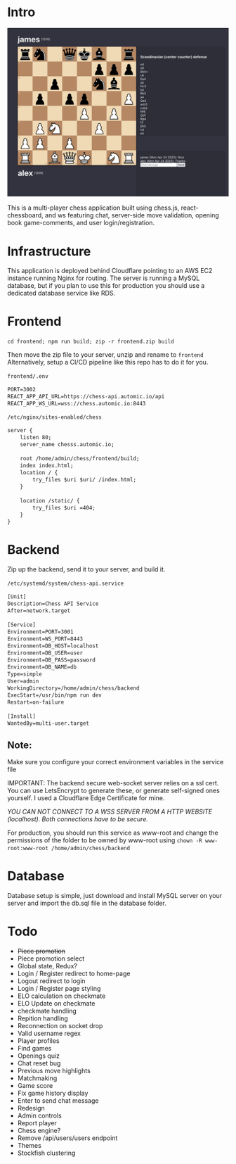 # Intro
![image description](screenshot.png)

This is a multi-player chess application built using chess.js, react-chessboard, and ws featuring chat, server-side move validation, opening book game-comments, and user login/registration.

# Infrastructure

This application is deployed behind Cloudflare pointing to an AWS EC2 instance running Nginx for routing. The server is running a MySQL database, but if you plan to use this for production you should use a dedicated database service like RDS.

# Frontend

`cd frontend; npm run build; zip -r frontend.zip build`

Then move the zip file to your server, unzip and rename to `frontend`
Alternatively, setup a CI/CD pipeline like this repo has to do it for you.


`frontend/.env`

    PORT=3002
    REACT_APP_API_URL=https://chess-api.automic.io/api
    REACT_APP_WS_URL=wss://chess.automic.io:8443

`/etc/nginx/sites-enabled/chess`

    server {
        listen 80;
        server_name chesss.automic.io;

        root /home/admin/chess/frontend/build;
        index index.html;
        location / {
            try_files $uri $uri/ /index.html;
        }

        location /static/ {
            try_files $uri =404;
        }
    }

# Backend

Zip up the backend, send it to your server, and build it.

`/etc/systemd/system/chess-api.service`

    [Unit]
    Description=Chess API Service
    After=network.target

    [Service]
    Environment=PORT=3001
    Environment=WS_PORT=8443
    Environment=DB_HOST=localhost
    Environment=DB_USER=user
    Environment=DB_PASS=password
    Environment=DB_NAME=db
    Type=simple
    User=admin
    WorkingDirectory=/home/admin/chess/backend
    ExecStart=/usr/bin/npm run dev
    Restart=on-failure

    [Install]
    WantedBy=multi-user.target

## Note: 

Make sure you configure your correct environment variables in the service file 

IMPORTANT: The backend secure web-socket server relies on a ssl cert. You can use LetsEncrypt to generate these, or generate self-signed ones yourself. I used a Cloudflare Edge Certificate for mine.

_YOU CAN NOT CONNECT TO A WSS SERVER FROM A HTTP WEBSITE (localhost). Both connections have to be secure._

For production, you should run this service as www-root and change the permissions of the folder to be owned by www-root using `chown -R www-root:www-root /home/admin/chess/backend`

# Database

Database setup is simple, just download and install MySQL server on your server and import the db.sql file in the database folder.

# Todo
* ~~Piece promotion~~
* Piece promotion select
* Global state, Redux?
* Login / Register redirect to home-page
* Logout redirect to login
* Login / Register page styling
* ELO calculation on checkmate
* ELO Update on checkmate
* checkmate handling
* Repition handling
* Reconnection on socket drop
* Valid username regex
* Player profiles
* Find games
* Openings quiz
* Chat reset bug
* Previous move highlights
* Matchmaking
* Game score
* Fix game history display
* Enter to send chat message
* Redesign
* Admin controls
* Report player
* Chess engine?
* Remove /api/users/users endpoint
* Themes
* Stockfish clustering
